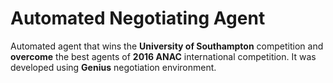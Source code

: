 # Automated Negotiating Agent
Automated agent that wins the **University of Southampton** competition and **overcome** the best agents of **2016 ANAC** international competition. It was developed using **Genius** negotiation environment.

